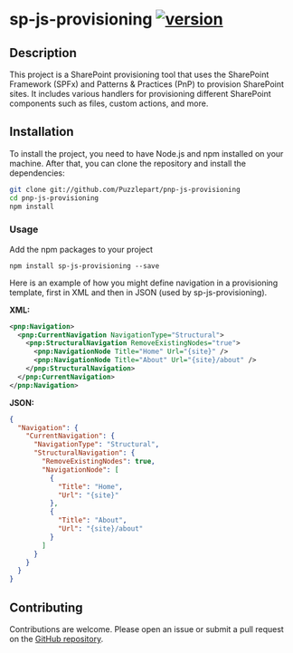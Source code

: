 # sp-js-provisioning [![version](https://img.shields.io/badge/version-1.2.3-green.svg)](https://semver.org)

## Description

This project is a SharePoint provisioning tool that uses the SharePoint Framework (SPFx) and Patterns & Practices (PnP) to provision SharePoint sites. It includes various handlers for provisioning different SharePoint components such as files, custom actions, and more.

## Installation

To install the project, you need to have Node.js and npm installed on your machine. After that, you can clone the repository and install the dependencies:

```sh
git clone git://github.com/Puzzlepart/pnp-js-provisioning
cd pnp-js-provisioning
npm install
```

### Usage

Add the npm packages to your project

```shell
npm install sp-js-provisioning --save
```

Here is an example of how you might define navigation in a provisioning template, first in XML and then in JSON (used by sp-js-provisioning).

**XML:**

```xml
<pnp:Navigation>
  <pnp:CurrentNavigation NavigationType="Structural">
    <pnp:StructuralNavigation RemoveExistingNodes="true">
      <pnp:NavigationNode Title="Home" Url="{site}" />
      <pnp:NavigationNode Title="About" Url="{site}/about" />
    </pnp:StructuralNavigation>
  </pnp:CurrentNavigation>
</pnp:Navigation>
```

**JSON:**
  
```json
{
  "Navigation": {
    "CurrentNavigation": {
      "NavigationType": "Structural",
      "StructuralNavigation": {
        "RemoveExistingNodes": true,
        "NavigationNode": [
          {
            "Title": "Home",
            "Url": "{site}"
          },
          {
            "Title": "About",
            "Url": "{site}/about"
          }
        ]
      }
    }
  }
}
```

## Contributing

Contributions are welcome. Please open an issue or submit a pull request on the [GitHub repository](https://github.com/Puzzlepart/pnp-js-provisioning).
